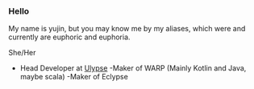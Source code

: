 ### Hello

My name is yujin, but you may know me by my aliases, which were and currently are euphoric and euphoria. 

She/Her

- Head Developer at [Ulypse](https://github.com/Ulypse)
  -Maker of WARP (Mainly Kotlin and Java, maybe scala)
  -Maker of Eclypse
